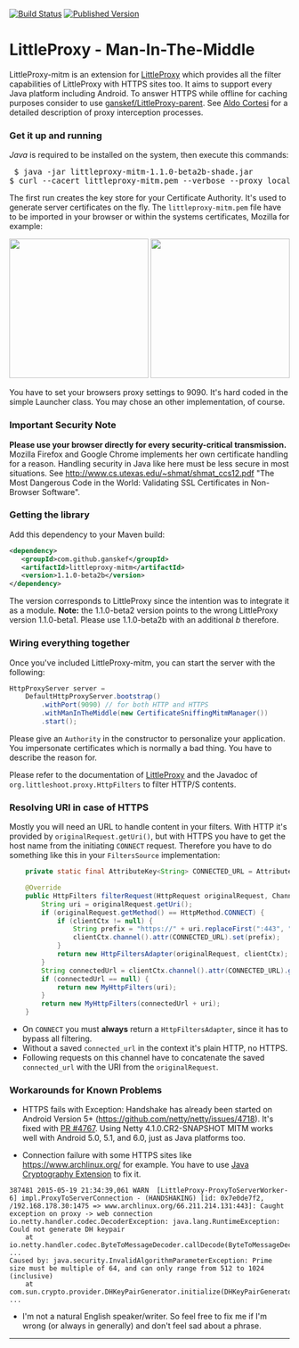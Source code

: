 [![Build Status](https://travis-ci.org/ganskef/LittleProxy-mitm.png?branch=master)](https://travis-ci.org/ganskef/LittleProxy-mitm)
[![Published Version](https://img.shields.io/maven-central/v/com.github.ganskef/littleproxy-mitm.svg)](http://search.maven.org/#search|ga|1|g%3A%22com.github.ganskef%22%20AND%20a%3A%22littleproxy-mitm%22)

LittleProxy - Man-In-The-Middle
===============================

LittleProxy-mitm is an extension for 
[LittleProxy](https://github.com/adamfisk/LittleProxy) which provides all the 
filter capabilities of LittleProxy with HTTPS sites too. It aims to support 
every Java platform including Android. To answer HTTPS while offline for caching 
purposes consider to use 
[ganskef/LittleProxy-parent](https://github.com/ganskef/LittleProxy-parent). 
See [Aldo Cortesi](http://corte.si/posts/code/mitmproxy/howitworks/index.html) 
for a detailed description of proxy interception processes. 

### Get it up and running

*Java* is required to be installed on the system, then execute this commands: <pre>
$ java -jar littleproxy-mitm-1.1.0-beta2b-shade.jar
$ curl --cacert littleproxy-mitm.pem --verbose --proxy localhost:9090 https://github.com/
</pre>

The first run creates the key store for your Certificate Authority. It's used to 
generate server certificates on the fly. The ```littleproxy-mitm.pem``` file 
have to be imported in your browser or within the systems certificates, Mozilla 
for example:

<img src="https://github.com/ganskef/LittleProxy-mitm/blob/master/import-mozilla-1.png" height="250">
<img src="https://github.com/ganskef/LittleProxy-mitm/blob/master/import-mozilla-2.png" height="250">

You have to set your browsers proxy settings to 9090. It's hard coded in the 
simple Launcher class. You may chose an other implementation, of course.

### Important Security Note

**Please use your browser directly for every security-critical transmission.** 
Mozilla Firefox and Google Chrome implements her own certificate handling for a 
reason. Handling security in Java like here must be less secure in most 
situations. See http://www.cs.utexas.edu/~shmat/shmat_ccs12.pdf "The Most 
Dangerous Code in the World: Validating SSL Certificates in Non-Browser 
Software".

### Getting the library

Add this dependency to your Maven build:

```xml
<dependency>
   <groupId>com.github.ganskef</groupId>
   <artifactId>littleproxy-mitm</artifactId>
   <version>1.1.0-beta2b</version>
</dependency>
```
The version corresponds to LittleProxy since the intention was to integrate it 
as a module. **Note:** the 1.1.0-beta2 version points to the wrong LittleProxy 
version 1.1.0-beta1. Please use 1.1.0-beta2b with an additional *b* therefore.

### Wiring everything together

Once you've included LittleProxy-mitm, you can start the server with the following:

```java
HttpProxyServer server =
    DefaultHttpProxyServer.bootstrap()
        .withPort(9090) // for both HTTP and HTTPS
        .withManInTheMiddle(new CertificateSniffingMitmManager())
        .start();
```

Please give an `Authority` in the constructor to personalize your application. 
You impersonate certificates which is normally a bad thing. You have to describe 
the reason for.

Please refer to the documentation of 
[LittleProxy](https://github.com/adamfisk/LittleProxy) and the Javadoc of 
`org.littleshoot.proxy.HttpFilters` to filter HTTP/S contents.

### Resolving URI in case of HTTPS

Mostly you will need an URL to handle content in your filters. With HTTP it's 
provided by `originalRequest.getUri()`, but with HTTPS you have to get the host 
name from the initiating `CONNECT` request. Therefore you have to do something 
like this in your `FiltersSource` implementation: 

```java
    private static final AttributeKey<String> CONNECTED_URL = AttributeKey.valueOf("connected_url");

    @Override
    public HttpFilters filterRequest(HttpRequest originalRequest, ChannelHandlerContext clientCtx) {
        String uri = originalRequest.getUri();
        if (originalRequest.getMethod() == HttpMethod.CONNECT) {
            if (clientCtx != null) {
                String prefix = "https://" + uri.replaceFirst(":443", "");
                clientCtx.channel().attr(CONNECTED_URL).set(prefix);
            }
            return new HttpFiltersAdapter(originalRequest, clientCtx);
        }
        String connectedUrl = clientCtx.channel().attr(CONNECTED_URL).get();
        if (connectedUrl == null) {
            return new MyHttpFilters(uri);
        }
        return new MyHttpFilters(connectedUrl + uri);
    }
```

 * On `CONNECT` you must **always** return a `HttpFiltersAdapter`, since it has 
 to  bypass all filtering. 
 * Without a saved `connected_url` in the context it's plain HTTP, no HTTPS.
 * Following requests on this channel have to concatenate the saved 
 `connected_url` with the URI from the `originalRequest`.

### Workarounds for Known Problems

 * HTTPS fails with Exception: Handshake has already been started on Android Version 5+ (https://github.com/netty/netty/issues/4718). It's fixed with [PR #4767](https://github.com/netty/netty/pull/4764). Using Netty 4.1.0.CR2-SNAPSHOT MITM works well with Android 5.0, 5.1, and 6.0, just as Java platforms too.

 * Connection failure with some HTTPS sites like https://www.archlinux.org/ for example. You have to use [Java Cryptography Extension](http://en.wikipedia.org/wiki/Java_Cryptography_Extension) to fix it.
```
387481 2015-05-19 21:34:39,061 WARN  [LittleProxy-ProxyToServerWorker-6] impl.ProxyToServerConnection - (HANDSHAKING) [id: 0x7e0de7f2, /192.168.178.30:1475 => www.archlinux.org/66.211.214.131:443]: Caught exception on proxy -> web connection
io.netty.handler.codec.DecoderException: java.lang.RuntimeException: Could not generate DH keypair
    at io.netty.handler.codec.ByteToMessageDecoder.callDecode(ByteToMessageDecoder.java:346)
...
Caused by: java.security.InvalidAlgorithmParameterException: Prime size must be multiple of 64, and can only range from 512 to 1024 (inclusive)
    at com.sun.crypto.provider.DHKeyPairGenerator.initialize(DHKeyPairGenerator.java:120)
...
```
 * I'm not a natural English speaker/writer. So feel free to fix me if I'm wrong 
 (or always in generally) and don't feel sad about a phrase.

----
